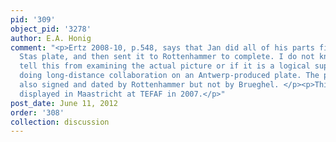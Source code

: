 ```yaml
---
pid: '309'
object_pid: '3278'
author: E.A. Honig
comment: "<p>Ertz 2008-10, p.548, says that Jan did all of his parts first, on a Peeter
  Stas plate, and then sent it to Rottenhammer to complete. I do not know if he could
  tell this from examining the actual picture or if it is a logical supposition from
  doing long-distance collaboration on an Antwerp-produced plate. The picture was
  also signed and dated by Rottenhammer but not by Brueghel. </p><p>This work was
  displayed in Maastricht at TEFAF in 2007.</p>"
post_date: June 11, 2012
order: '308'
collection: discussion
---
```

